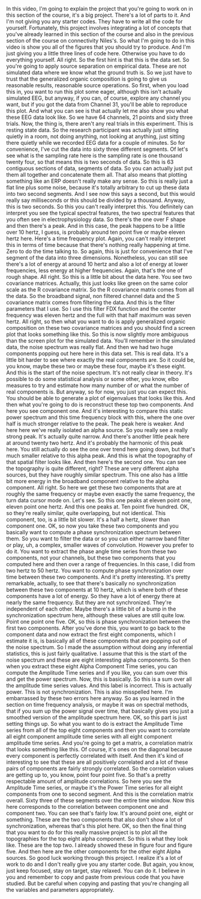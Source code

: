  In this video, I'm going to explain the project that you're going to work on in this section of the course, it's a big project. There's a lot of parts to it. And I'm not giving you any starter codes. They have to write all the code for yourself. Fortunately, this project involves integrating a lot of concepts that you've already learned in this section of the course and also in the previous section of the course on connectivity Niles's. So what I'm going to do in this video is show you all of the figures that you should try to produce. And I'm just giving you a little three lines of code here. Otherwise you have to do everything yourself. All right. So the first hint is that this is the data set. So you're going to apply source separation on empirical data. These are not simulated data where we know what the ground truth is. So we just have to trust that the generalized organic composition is going to give us reasonable results, reasonable source operations. So first, when you load this in, you want to run this plot some eager, although this isn't actually simulated EEG, but anyway, if you can, of course, explore any channel you want, but if you got the data from Channel 31, you'll be able to reproduce this plot. And what you can see is that actually let me also show you what these EEG data look like. So we have 64 channels, 21 points and sixty three trials. Now, the thing is, there aren't any real trials in this experiment. This is resting state data. So the research participant was actually just sitting quietly in a room, not doing anything, not looking at anything, just sitting there quietly while we recorded EEG data for a couple of minutes. So for convenience, I've cut the data into sixty three different segments. Of let's see what is the sampling rate here is the sampling rate is one thousand twenty four, so that means this is two seconds of data. So this is 63 contiguous sections of data, segments of data. So you can actually just put them all together and concatenate them all. That also means that plotting something like an ERP doesn't really make any sense. So this is really just a flat line plus some noise, because it's totally arbitrary to cut up these data into two second segments. And I see now this says a second, but this would really say milliseconds or this should be divided by a thousand. Anyway, this is two seconds. So this you can't really interpret this. You definitely can interpret you see the typical spectral features, the two spectral features that you often see in electrophysiology data. So there's the one over F shape and then there's a peak. And in this case, the peak happens to be a little over 10 hertz, I guess, is probably around ten point five or maybe eleven hertz here. Here's a time frequency plot. Again, you can't really interpret this in terms of time because that there's nothing really happening at time. Zero to do the time talking to. So again, this is just for convenience that I've segment of the data into three dimensions. Nonetheless, you can still see there's a lot of energy at around 10 hertz and also a lot of energy at lower frequencies, less energy at higher frequencies. Again, that's the one of rough shape. All right. So this is a little bit about the data here. You see two covariance matrices. Actually, this just looks like green on the same color scale as the R covariance matrix. So the R covariance matrix comes from all the data. So the broadband signal, non filtered channel data and the S covariance matrix comes from filtering the data. And this is the filter parameters that I use. So I use this filter FDX function and the center frequency was eleven hertz and the full with that half maximum was seven hertz. All right, so then what you want to do is apply generalized organic composition on these two covariance matrices and you should find a screen plot that looks something like this. So this is now slightly more ambiguous than the screen plot for the simulated data. You'll remember in the simulated data, the noise spectrum was really flat. And then we had two huge components popping out here here in this data set. This is real data. It's a little bit harder to see where exactly the real components are. So it could be, you know, maybe these two or maybe these four, maybe it's these eight. And this is the start of the noise spectrum. It's not really clear in theory. It's possible to do some statistical analysis or some other, you know, elbo measures to try and estimate how many number of or what the number of real components is. But anyway, so for now, you just you can expect this. You should be able to generate a plot of eigenvalues that looks like this. And then what you're going to do is reconstruct these top two components. And here you see component one. And it's interesting to compare this static power spectrum and this time frequency block with this, where the one over half is much stronger relative to the peak. The peak here is weaker. And here here we've really isolated an alpha source. So you really see a really strong peak. It's actually quite narrow. And there's another little peak here at around twenty two hertz. And it's probably the harmonic of this peak here. You still actually do see the one over trend here going down, but that's much smaller relative to this alpha peak. And this is what the topography of that spatial filter looks like. And then here's the second one. You can see the topography is quite different, right? These are very different alpha sources, but they have roughly similar spectrum. This one also has a little bit more energy in the broadband component relative to the alpha component. All right. So here we get these two components that are at roughly the same frequency or maybe even exactly the same frequency, the turn data cursor mode on. Let's see. So this one peaks at eleven point one, eleven point one hertz. And this one peaks at. Ten point five hundred. OK, so they're really similar, quite overlapping, but not identical. This component, too, is a little bit slower. It's a half a hertz, slower than component one. OK, so now you take these two components and you basically want to compute a phase synchronization spectrum between them. So you want to filter the data or so you can either narrow band filter or play, uh, a complex, smaller waves of convolution. However you prefer to do it. You want to extract the phase angle time series from these two components, not your channels, but these two components that you computed here and then over a range of frequencies. In this case, I did from two hertz to 50 hertz. You want to compute phase synchronization over time between these two components. And it's pretty interesting. It's pretty remarkable, actually, to see that there's basically no synchronization between these two components at 10 hertz, which is where both of these components have a lot of energy. So they have a lot of energy there at nearly the same frequency. But they are not synchronized. They're independent of each other. Maybe there's a little bit of a bump in the synchronization spectrum here, although these values are still quite low. Point one point one five. OK, so this is phase synchronization between the first two components. After you've done this, you want to go back to the component data and now extract the first eight components, which I estimate it is, is basically all of these components that are popping out of the noise spectrum. So I made the assumption without doing any inferential statistics, this is just fairly qualitative. I assume that this is the start of the noise spectrum and these are eight interesting alpha components. So then when you extract these eight Alpha Component Time series, you can compute the Amplitude Time series and if you like, you can sum over this and get the power spectrum. Now, this is basically. So this is a sum over all the amplitude time series values. And this label is incorrect. This is actually power. This is not synchronization. This is also misspelled here. I'm embarrassed by these two errors here anyway. So as you learned in the section on time frequency analysis, or maybe it was on spectral methods, that if you sum up the power signal over time, that basically gives you just a smoothed version of the amplitude spectrum here. OK, so this part is just setting things up. So what you want to do is extract the Amplitude Time series from all of the top eight components and then you want to correlate all eight component amplitude time series with all eight component amplitude time series. And you're going to get a matrix, a correlation matrix that looks something like this. Of course, it's ones on the diagonal because every component is perfectly correlated with itself. And then it's kind of interesting to see that these are all positively correlated and a lot of these pairs of components are fairly strongly correlated. So the correlation values are getting up to, you know, point four point five. So that's a pretty respectable amount of amplitude correlations. So here you see the Amplitude Time series, or maybe it's the Power Time series for all eight components from one to second segment. And this is the correlation matrix overall. Sixty three of these segments over the entire time window. Now this here corresponds to the correlation between component one and component two. You can see that's fairly low. It's around point one, eight or something. These are the two components that also don't show a lot of synchronization, whereas that's this plot here. OK, so then the final thing that you want to do for this really massive project is to plot all the topographies for the top eight alpha component. So this is what they look like. These are the top two. I already showed these in figure four and figure five. And then here are the other components for the other eight Alpha sources. So good luck working through this project. I realize it's a lot of work to do and I don't really give you any starter code. But again, you know, just keep focused, stay on target, stay relaxed. You can do it. I believe in you and remember to copy and paste from previous code that you have studied. But be careful when copying and pasting that you're changing all the variables and parameters appropriately.